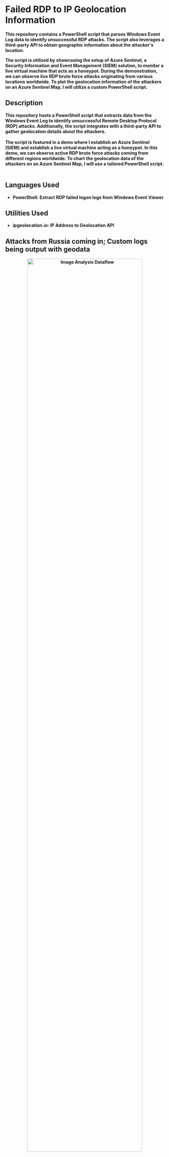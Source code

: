 <h1>Failed RDP to IP Geolocation Information</h1>

<B> This repository contains a PowerShell script that parses Windows Event Log data to identify unsuccessful RDP attacks. The script also leverages a third-party API to obtain geographic information about the attacker's location. 

The script is utilized by showcasing the setup of Azure Sentinel, a Security Information and Event Management (SIEM) solution, to monitor a live virtual machine that acts as a honeypot. During the demonstration, we can observe live RDP brute force attacks originating from various locations worldwide. To plot the geolocation information of the attackers on an Azure Sentinel Map, I will utilize a custom PowerShell script.

<h2>Description</h2>
<b>This repository hosts a PowerShell script that extracts data from the Windows Event Log to identify unsuccessful Remote Desktop Protocol (RDP) attacks. Additionally, the script integrates with a third-party API to gather geolocation details about the attackers.
</b>
<br />
<br />
The script is featured in a demo where I establish an Azure Sentinel (SIEM) and establish a live virtual machine acting as a honeypot. In this demo, we can observe active RDP brute force attacks coming from different regions worldwide. To chart the geolocation data of the attackers on an Azure Sentinel Map, I will use a tailored PowerShell script.
<br />
<br />

<h2>Languages Used</h2>

- <b>PowerShell:</b> Extract RDP failed logon logs from Windows Event Viewer 

<h2>Utilities Used</h2>

- <b>ipgeolocation.io:</b> IP Address to Geolocation API

<h2>Attacks from Russia coming in; Custom logs being output with geodata</h2>

<p align="center">
<img src="https://i.imgur.com/gbyxhP1.png" height="85%" width="85%" alt="Image Analysis Dataflow"/>
</p>

<h2>World map of incoming attacks after 24 hours (built custom logs including geodata)</h2>

<p align="center">
<img src="https://i.imgur.com/krRFrK5.png" height="85%" width="85%" alt="Image Analysis Dataflow"/>
</p>


<!--
 ```diff
- text in red
+ text in green
! text in orange
# text in gray
@@ text in purple (and bold)@@
```
--!>
